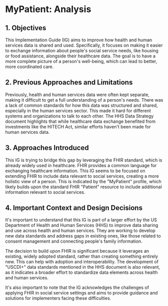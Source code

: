 # MyPatient: Analysis

## 1. Objectives 

This Implementation Guide (IG) aims to improve how health and human services data is shared and used. Specifically, it focuses on making it easier to exchange information about people's social service needs, like housing or food assistance, alongside their healthcare data. The goal is to have a more complete picture of a person's well-being, which can lead to better, more coordinated care. 

## 2. Previous Approaches and Limitations

Previously, health and human services data were often kept separate, making it difficult to get a full understanding of a person's needs. There was a lack of common standards for how this data was structured and shared, especially in the human services sector. This made it hard for different systems and organizations to talk to each other. The HHS Data Strategy document highlights that while healthcare data exchange benefited from investments like the HITECH Act, similar efforts haven't been made for human services data.

## 3.  Approaches Introduced

This IG is trying to bridge this gap by leveraging the FHIR standard, which is already widely used in healthcare. FHIR provides a common language for exchanging healthcare information. This IG seems to be focused on extending FHIR to include data relevant to social services, creating a more holistic view of a person. This is indicated by the "MyPatient" profile, which likely builds upon the standard FHIR "Patient" resource to include additional information relevant to social services.

## 4. Important Context and Design Decisions

It's important to understand that this IG is part of a larger effort by the US Department of Health and Human Services (HHS) to improve data sharing and use across health and human services. They are working to develop new data standards and address gaps in existing ones, like those related to consent management and connecting people's family information.

The decision to build upon FHIR is significant because it leverages an existing, widely adopted standard, rather than creating something entirely new. This can help with adoption and interoperability. The development of "USCDI+" data standards mentioned in the HHS document is also relevant, as it indicates a broader effort to standardize data elements across health and human services.

It's also important to note that the IG acknowledges the challenges of applying FHIR in social service settings and aims to provide guidance and solutions for implementers facing these difficulties. 
